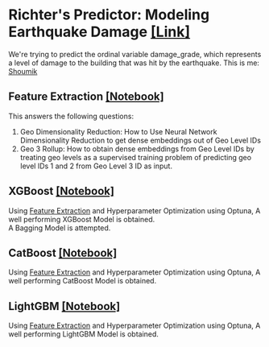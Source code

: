 # Richter's Predictor: Modeling Earthquake Damage [[Link]](https://www.drivendata.org/competitions/57/nepal-earthquake/)
We're trying to predict the ordinal variable damage_grade, which represents a level of damage to the building that was hit by the earthquake.
This is me: [Shoumik](https://www.drivendata.org/users/Shoumik/)

## Feature Extraction [[Notebook]](src/Feature%20Extraction.ipynb)
This answers the following questions:
1. Geo Dimensionality Reduction: How to Use Neural Network Dimensionality Reduction to get dense embeddings out of Geo Level IDs
2. Geo 3 Rollup: How to obtain dense embeddings from Geo Level IDs by treating geo levels as a supervised training problem of predicting geo level IDs 1 and 2 from Geo Level 3 ID as input. 

## XGBoost [[Notebook]](src/XGBoost-Colab.ipynb)
Using [Feature Extraction](src/Feature%20Extraction.ipynb) and Hyperparameter Optimization using Optuna, A well performing XGBoost Model is obtained.  
A Bagging Model is attempted.

## CatBoost [[Notebook]](src/Catboost.ipynb)
Using [Feature Extraction](src/Feature%20Extraction.ipynb) and Hyperparameter Optimization using Optuna, A well performing CatBoost Model is obtained.

## LightGBM [[Notebook]](src/Lightgbm.ipynb)
Using [Feature Extraction](src/Feature%20Extraction.ipynb) and Hyperparameter Optimization using Optuna, A well performing LightGBM Model is obtained.
